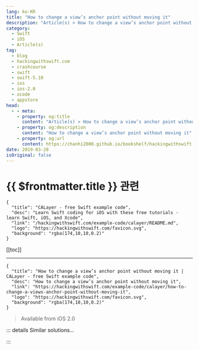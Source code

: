 ```yaml
---
lang: ko-KR
title: "How to change a view’s anchor point without moving it"
description: "Article(s) > How to change a view’s anchor point without moving it"
category:
  - Swift
  - iOS
  - Article(s)
tag: 
  - blog
  - hackingwithswift.com
  - crashcourse
  - swift
  - swift-5.10
  - ios
  - ios-2.0
  - xcode
  - appstore
head:
  - - meta:
    - property: og:title
      content: "Article(s) > How to change a view’s anchor point without moving it"
    - property: og:description
      content: "How to change a view’s anchor point without moving it"
    - property: og:url
      content: https://chanhi2000.github.io/bookshelf/hackingwithswift.com/example-code/calayer/how-to-change-a-views-anchor-point-without-moving-it.html
date: 2019-03-28
isOriginal: false
---
```


# {{ $frontmatter.title }} 관련

```component VPCard
{
  "title": "CALayer - free Swift example code",
  "desc": "Learn Swift coding for iOS with these free tutorials - learn Swift, iOS, and Xcode",
  "link": "/hackingwithswift.com/example-code/calayer/README.md",
  "logo": "https://hackingwithswift.com/favicon.svg",
  "background": "rgba(174,10,10,0.2)"
}
```

[[toc]]

---

```component VPCard
{
  "title": "How to change a view’s anchor point without moving it | CALayer - free Swift example code",
  "desc": "How to change a view’s anchor point without moving it",
  "link": "https://hackingwithswift.com/example-code/calayer/how-to-change-a-views-anchor-point-without-moving-it",
  "logo": "https://hackingwithswift.com/favicon.svg",
  "background": "rgba(174,10,10,0.2)"
}
```

> Available from iOS 2.0

<!-- TODO: 작성 -->

<!-- 
Every `UIView` has an anchor point, which is the point around which animations take place. Usually this is the center of the view - X:0.5 Y:0.5 - which means if you rotate a view it will spin around its center.

If you wanted the view to rotate around its top corner, as if someone had driven a nail into that point and you were spinning the view around that corner rather than the center, you can change the anchor point using the `layer.anchorPoint` property.

However, there’s a problem: changing the anchor point also changes the point where the view’s position is calculated, which means changing the anchor point also moves the view’s position.

So, if you want to change a view’s anchor point *without* moving it, here’s a little extension to do just that:

```swift
extension UIView {
    func setAnchorPoint(_ point: CGPoint) {
        var newPoint = CGPoint(x: bounds.size.width * point.x, y: bounds.size.height * point.y)
        var oldPoint = CGPoint(x: bounds.size.width * layer.anchorPoint.x, y: bounds.size.height * layer.anchorPoint.y);

        newPoint = newPoint.applying(transform)
        oldPoint = oldPoint.applying(transform)

        var position = layer.position

        position.x -= oldPoint.x
        position.x += newPoint.x

        position.y -= oldPoint.y
        position.y += newPoint.y

        layer.position = position
        layer.anchorPoint = point
    }
}
```

If you want to see that in action, here’s some code to create a blue `UIView` then animate it rotating around its top-left corner:

```swift
let box = UIView(frame: CGRect(x: 50, y: 50, width: 256, height: 256))
box.backgroundColor = .blue
view.addSubview(box)

box.setAnchorPoint(CGPoint(x: 0, y: 0))

UIView.animate(withDuration: 3) {
    box.transform = CGAffineTransform(rotationAngle: .pi)
}
```

-->

::: details Similar solutions…

<!--
/quick-start/swiftui/how-to-detect-whether-a-scrollview-is-currently-moving-or-is-idle">How to detect whether a scrollview is currently moving or is idle 
/example-code/language/how-to-add-a-custom-initializer-to-a-struct-without-losing-its-memberwise-initializer">How to add a custom initializer to a struct without losing its memberwise initializer 
/quick-start/swiftui/swiftui-tips-and-tricks">SwiftUI tips and tricks 
/example-code/strings/how-to-specify-floating-point-precision-in-a-string">How to specify floating-point precision in a string 
/example-code/core-graphics/how-to-calculate-the-point-where-two-lines-intersect">How to calculate the point where two lines intersect</a>
-->

:::

